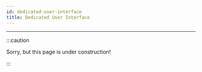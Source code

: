 ```yaml
---
id: dedicated-user-interface
title: Dedicated User Interface
---
```


---------------

:::caution

Sorry, but this page is under construction!

:::